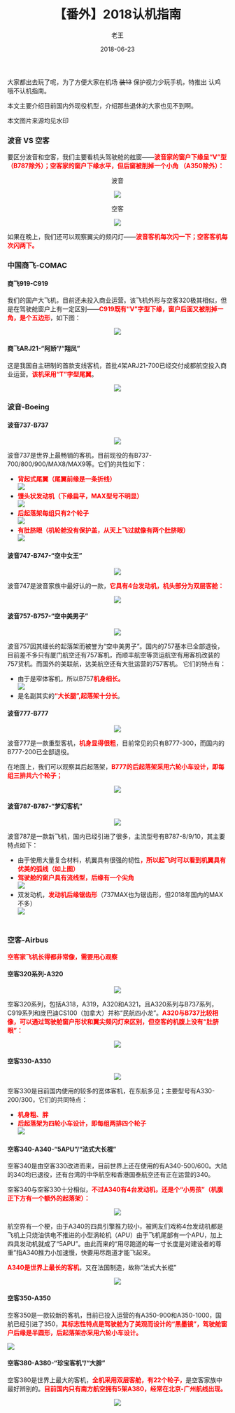 ﻿---
author: 老王
layout: post
title: 【番外】2018认机指南
date: 2018-06-23
categories: blog
tags: [2018二招科普]
---
<p>大家都出去玩了呢，为了方便大家在机场 <strike>装13</strike> 保护视力少玩手机，特推出 认鸡 哦不认机指南。</p>
<p>本文主要介绍目前国内外现役机型，介绍那些退休的大家也见不到啊。</p>
<p>本文图片来源均见水印</p>
<h3>波音 VS 空客</h3>
<p>要区分波音和空客，我们主要看机头驾驶舱的舷窗——<b><font color="#FF0000">波音家的窗户下缘呈“V”型（B787除外）；空客家的窗户下缘水平，但后窗被削掉一个小角
（A350除外）：</font></b></p>
<p align="center">波音</p>
<p align="center">
<img border="0" src="http://imgproc.airliners.net/photos/airliners/7/4/3/5040347.jpg?v=v4a9485ca51e"></p>
<p align="center">空客</p>
<p align="center">
<img border="0" src="http://imgproc.airliners.net/photos/airliners/3/5/4/5041453.jpg?v=v4f17474c06d"></p>
<p>如果在晚上，我们还可以观察翼尖的频闪灯——<b><font color="#FF0000">波音客机每次闪一下；空客客机每次闪两下。</font></b></p>
<h3>中国商飞-COMAC</h3>
<h4>商飞919-C919</h4>
<p>
我们的国产大飞机，目前还未投入商业运营。该飞机外形与空客320极其相似，但是在驾驶舱窗户上有一定区别——<b><font color="#FF0000">C919既有“V”字型下缘，窗户后面又被削掉一角，是个五边形</font></b>，如下图：</p>
<p align="center">
<img border="0" src="http://imgproc.airliners.net/photos/airliners/1/5/5/4190551.jpg?v=v44c59a24abc"></p>
<h4>商飞ARJ21-“阿娇”/“翔凤”</h4>
<p>这是我国自主研制的首款支线客机，首批4架ARJ21-700已经交付成都航空投入商业运营。<b><font color="#FF0000">该机采用“T”字型尾翼</font></b>。</p>
<p align="center">
<img border="0" src="http://imgproc.airliners.net/photos/airliners/3/0/0/5027003.jpg?v=v47db21d5345"></p>
<h3>波音-Boeing</h3>
<h4>波音737-B737</h4>
<p align="center">
<img border="0" src="http://www.boeing.cn/resources/boeingdotcom/productsandservices/737ng/images/gallery/gallery-full-01.jpg"></p>
<p>波音737是世界上最畅销的客机，目前现役的有B737-700/800/900/MAX8/MAX9等。它们的共性如下：</p>
<ul>
	<li><b><font color="#FF0000">背起式尾翼（尾翼前缘是一条折线）</font></b><br>
	<img border="0" src="http://www.boeing.com/resources/boeingdotcom/commercial/737max/expandable-tiles/assets/images/737max-7-characteristics/tile.jpg"></li>
	<li><b><font color="#FF0000">馒头状发动机（下缘扁平，MAX型号不明显）<br>
	<img border="0" src="http://imgproc.airliners.net/photos/airliners/7/8/0/5040087.jpg?v=v4f1284b7d0f"></font></b></li>
	<li><b><font color="#FF0000">后起落架每组只有2个轮子</font></b><br>
	<b><font color="#FF0000">
	<img border="0" src="http://imgproc.airliners.net/photos/airliners/9/5/6/5018659.jpg?v=v4dee9b4cad8"></font></b></li>
	<li><b><font color="#FF0000">有肚脐眼（机轮舱没有保护盖，从天上飞过就像有两个肚脐眼）</font></b><br>
	<b><font color="#FF0000">
	<img border="0" src="http://imgproc.airliners.net/photos/airliners/9/1/7/4986719.jpg?v=v4e1e26199ec"></font></b></li>
</ul>
<h4>波音747-B747-“空中女王”</h4>
<p align="center">
<img border="0" src="http://www.boeing.cn/resources/boeingdotcom/productsandservices/747/images/gallery/lufthansa-gallery-full-01.jpg"></p>
<p>波音747是波音家族中最好认的一款，<b><font color="#FF0000">它具有4台发动机，机头部分为双层客舱：</font></b></p>
<p align="center">
<img border="0" src="http://imgproc.airliners.net/photos/airliners/5/3/8/4986835.jpg?v=v4e3d649cfc0"></p>
<h4>波音757-B757-“空中美男子”</h4>
<p align="center">
<img border="0" src="http://imgproc.airliners.net/photos/airliners/3/1/7/4562713.jpg?v=v408719fbc3e"></p>
<p>波音757因其细长的起落架而被誉为“空中美男子”。国内的757基本已全部退役，目前差不多只有厦门航空还有757客机，而顺丰航空等货运航空有用客机改装的757货机。而国外的美联航，达美航空还有大批运营的757客机。
它们的特点有：</p>
<ul>
	<li>由于是窄体客机，所以B757<b><font color="#FF0000">机身细长。</font></b><br>
	<img border="0" src="http://imgproc.airliners.net/photos/airliners/5/6/5/4620565.jpg?v=v4a5d78613c2"></li>
	<li>是名副其实的<b><font color="#FF0000">“大长腿”,起落架十分长</font></b>。</li>
</ul>
<h4>波音777-B777</h4>
<p align="center">
<img border="0" src="http://www.boeing.cn/resources/boeingdotcom/productsandservices/777/images/gallery/gallery-full-07.jpg"></p>
<p align="left">波音777是一款重型客机，<b><font color="#FF0000">机身显得很粗</font></b>，目前常见的只有B777-300，而国内的B777-200已全部退役。</p>
<p align="left">在地面上，我们可以观察其后起落架，<b><font color="#FF0000">B777的后起落架采用六轮小车设计，即每组三排共六个轮子；</font></b></p>
<p align="center">
<img border="0" src="http://imgproc.airliners.net/photos/airliners/3/0/8/2700803.jpg?v=v40"></p>
<h4>波音787-B787-“梦幻客机”</h4>
<p align="center">
<img border="0" src="http://www.boeing.cn/resources/boeingdotcom/productsandservices/787/images/gallery/gallery-full-04.jpg"></p>
<p>波音787是一款新飞机，国内已经引进了很多，主流型号有B787-8/9/10，其主要特点如下：</p>
<ul>
	<li>由于使用大量复合材料，机翼具有很强的韧性<b><font color="#FF0000">，所以起飞时可以看到机翼具有优美的弧线（如上图）</font></b></li>
	<li><b><font color="#FF0000">驾驶舱的窗户具有流线型，后缘有一个尖角</font></b><br>
	<img border="0" src="http://imgproc.airliners.net/photos/airliners/9/9/0/5043099.jpg?v=v4afca83ad78"></li>
	<li>双发动机，<b><font color="#FF0000">发动机后缘锯齿形</font></b>（737MAX也为锯齿形，但2018年国内的MAX不多）<br>
	<img border="0" src="http://img.ershouhui.com/images/article/20170914/76b4cd133cfb4bbba17ac0f4bb352fa5.jpg"><br>
　</li>
</ul>
<h3>空客-Airbus</h3>
<p><b><font color="#FF0000">空客家飞机长得都非常像，需要用心观察</font></b></p>
<h4>空客320系列-A320</h4>
<p align="center">
<img border="0" src="https://airbus-h.assetsadobe2.com/is/image/content/dam/products-and-solutions/formation-flight/PATROUILLE_FAMILY_A320.jpg?wid=1280&fit=constrain"></p>
<p>
空客320系列，包括A318，A319，A320和A321，且A320系列与B737系列，C919系列和庞巴迪CS100（加拿大）并称“民航四小龙”。<b><font color="#FF0000">A320与B737比较相像，可以通过驾驶舱窗户形状和翼尖频闪灯来区别，但空客的机腹上没有“肚脐眼”：</font></b></p>
<p align="center">
<img border="0" src="http://imgproc.airliners.net/photos/airliners/5/1/0/5045015.jpg?v=v4b0f796cfdc"></p>
<h4>空客330-A330</h4>
<p align="center">
<img border="0" src="http://imgproc.airliners.net/photos/airliners/3/1/8/5046813.jpg?v=v47ce6f9f8fa"></p>
<p>空客330是目前国内使用的较多的宽体客机，在东航多见；主要型号有A330-200/300，它们的共同特点：</p>
<ul>
	<li><b><font color="#FF0000">机身粗、胖</font></b></li>
	<li><b><font color="#FF0000">后起落架为四轮小车设计，即每组两排四个轮子</font></b><br>
	<img border="0" src="http://imgproc.airliners.net/photos/airliners/7/8/5/2094587.jpg?v=v40"></li>
</ul>
<h4>空客340-A340-“5APU”/“法式大长棍”</h4>
<p>
空客340是由空客330改进而来，目前世界上还在使用的有A340-500/600。大陆的340均已退役，还有台湾的中华航空和香港国泰航空还有正在运营的340。</p>
<p>空客340与空客330十分相似，<b><font color="#FF0000">不过A340有4台发动机，还是个“小男孩”（机腹正下方有一个额外的起落架）：</font></b></p>
<p align="center">
<img border="0" src="http://imgproc.airliners.net/photos/airliners/4/6/0/0750064.jpg?v=v40"></p>
<p>
航空界有一个梗，由于A340的四具引擎推力较小，被网友们戏称4台发动机都是飞机上只烧油供电不推进的小型涡轮机（APU）由于飞机尾部有一个APU，加上四具发动机就成了“5APU”。由此而来的“用尽跑道的每一寸长度是对建设者的尊重”指A340推力小加速慢，快要用尽跑道才能飞起来。</p>
<p><b><font color="#FF0000">A340是世界上最长的客机</font></b>，又在法国制造，故称“法式大长棍”</p>
<p align="center">
<img border="0" src="http://imgproc.airliners.net/photos/airliners/5/9/9/0775995.jpg?v=v40"></p>
<h4>空客350-A350</h4>
<p>空客350是一款较新的客机，目前已投入运营的有A350-900和A350-1000，国航已经引进了350，<b><font color="#FF0000">其标志性特点是驾驶舱为了美观而设计的“黑墨镜”，驾驶舱窗户后缘是半圆形，后起落架亦采用六轮小车设计。</font></b></p>
<p>
<img border="0" src="https://airbus-h.assetsadobe2.com/is/image/content/dam/products-and-solutions/commercial-aircraft/a350-family/a350-1000/A350-1000-Demo-tour-Tokyo-015.jpg?wid=1280&fit=constrain"></p>
<h4>空客380-A380-“珍宝客机”/“大胖”</h4>
<p>空客380是世界上最大的客机，<b><font color="#FF0000">全机采用双层客舱，有22个轮子，</font></b>是空客家族中最好辨别的。<b><font color="#FF0000">目前国内只有南方航空拥有5架A380，经常在北京-广州航线出现。</font></b></p>
<p align="center">
<img border="0" src="http://imgproc.airliners.net/photos/airliners/9/8/7/4540789.jpg?v=v40"></p>
